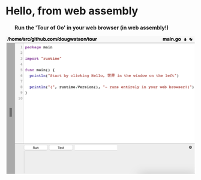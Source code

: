 # Hello, from web assembly

&nbsp;&nbsp;&nbsp;&nbsp;&nbsp;&nbsp;<b id="home/src/github.com/dougwatson/tour">Run the 'Tour of Go' in your web browser (in web assembly!)<b>

[<img target="_blank" src="static/img/gocoder.png">](http://app.gocoder.io)
